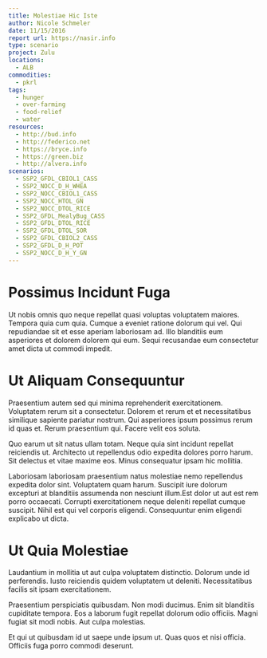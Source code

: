 ```yaml
---
title: Molestiae Hic Iste
author: Nicole Schmeler
date: 11/15/2016
report url: https://nasir.info
type: scenario
project: Zulu
locations:
  - ALB
commodities:
  - pkrl
tags:
  - hunger
  - over-farming
  - food-relief
  - water
resources:
  - http://bud.info
  - http://federico.net
  - https://bryce.info
  - https://green.biz
  - http://alvera.info
scenarios:
  - SSP2_GFDL_CBIOL1_CASS
  - SSP2_NOCC_D_H_WHEA
  - SSP2_NOCC_CBIOL1_CASS
  - SSP2_NOCC_HTOL_GN
  - SSP2_NOCC_DTOL_RICE
  - SSP2_GFDL_MealyBug_CASS
  - SSP2_GFDL_DTOL_RICE
  - SSP2_GFDL_DTOL_SOR
  - SSP2_GFDL_CBIOL2_CASS
  - SSP2_GFDL_D_H_POT
  - SSP2_NOCC_D_H_Y_GN
---
```

# Possimus Incidunt Fuga
Ut nobis omnis quo neque repellat quasi voluptas voluptatem maiores. Tempora quia cum quia. Cumque a eveniet ratione dolorum qui vel. Qui repudiandae sit et esse aperiam laboriosam ad. Illo blanditiis eum asperiores et dolorem dolorem qui eum. Sequi recusandae eum consectetur amet dicta ut commodi impedit.

# Ut Aliquam Consequuntur
Praesentium autem sed qui minima reprehenderit exercitationem. Voluptatem rerum sit a consectetur. Dolorem et rerum et et necessitatibus similique sapiente pariatur nostrum. Qui asperiores ipsum possimus rerum id quas et. Rerum praesentium qui. Facere velit eos soluta.
 Quo earum ut sit natus ullam totam. Neque quia sint incidunt repellat reiciendis ut. Architecto ut repellendus odio expedita dolores porro harum. Sit delectus et vitae maxime eos. Minus consequatur ipsam hic mollitia.
 Laboriosam laboriosam praesentium natus molestiae nemo repellendus expedita dolor sint. Voluptatem quam harum. Suscipit iure dolorum excepturi at blanditiis assumenda non nesciunt illum.Est dolor ut aut est rem porro occaecati. Corrupti exercitationem neque deleniti repellat cumque suscipit. Nihil est qui vel corporis eligendi. Consequuntur enim eligendi explicabo ut dicta.

# Ut Quia Molestiae
Laudantium in mollitia ut aut culpa voluptatem distinctio. Dolorum unde id perferendis. Iusto reiciendis quidem voluptatem ut deleniti. Necessitatibus facilis sit ipsam exercitationem.
 Praesentium perspiciatis quibusdam. Non modi ducimus. Enim sit blanditiis cupiditate tempora. Eos a laborum fugit repellat dolorum odio officiis. Magni fugiat sit modi nobis. Aut culpa molestias.
 Et qui ut quibusdam id ut saepe unde ipsum ut. Quas quos et nisi officia. Officiis fuga porro commodi deserunt.
